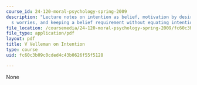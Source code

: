 ```yaml
---
course_id: 24-120-moral-psychology-spring-2009
description: "Lecture notes on intention as belief, motivation by desire, Langton\u2019\
  s worries, and keeping a belief requirement without equating intention with belief."
file_location: /coursemedia/24-120-moral-psychology-spring-2009/fc60c3b09c0cded4c43b0626f55f5128_MIT24_120s09_lec05.pdf
file_type: application/pdf
layout: pdf
title: V Velleman on Intention
type: course
uid: fc60c3b09c0cded4c43b0626f55f5128

---
```

None